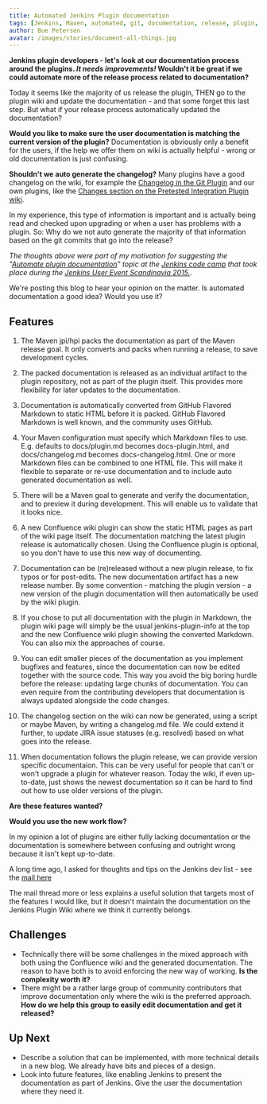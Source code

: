 ```yaml
---
title: Automated Jenkins Plugin documentation
tags: [Jenkins, Maven, automated, git, documentation, release, plugin, markdown, Confluence]
author: Bue Petersen
avatar: /images/stories/document-all-things.jpg
---
```


**Jenkins plugin developers - let's look at our documentation process around the plugins. _It needs improvements!_ Wouldn't it be great if we could automate more of the release process related to documentation?**

<!--break-->

Today it seems like the majority of us release the plugin, THEN go to the plugin wiki and update the documentation - and that some forget this last step. But what if your release process automatically updated the documentation?

**Would you like to make sure the user documentation is matching the current version of the plugin?**
Documentation is obviously only a benefit for the users, if the help we offer them on wiki is actually helpful - wrong or old documentation is just confusing.

**Shouldn't we auto generate the changelog?**
Many plugins have a good changelog on the wiki, for example the [Changelog in the Git Plugin](https://wiki.jenkins-ci.org/display/JENKINS/Git+Plugin#GitPlugin-Changelog) and our own plugins, like the [Changes section on the Pretested Integration Plugin wiki](https://wiki.jenkins-ci.org/display/JENKINS/Pretested+Integration+Plugin#PretestedIntegrationPlugin-Changes).

In my experience, this type of information is important and is actually being read and checked upon upgrading or when a user has problems with a plugin.
So: Why do we not auto generate the majority of that information based on the git commits that go into the release?

_The thoughts above were part of my motivation for suggesting the "[Automate plugin documentation](https://trello.com/c/WscvjnPB/11-automate-plugin-documentation)" topic at the [Jenkins code camp](http://www.code-conf.com/jues15/codecamp/) that took place during the [Jenkins User Event Scandinavia 2015.](http://www.code-conf.com/jues15/)._

We're posting this blog to hear your opinion on the matter. Is automated documentation a good idea? Would you use it?

## Features

1) The Maven jpi/hpi packs the documentation as part of the Maven release goal. It only converts and packs when running a release, to save development cycles.

2) The packed documentation is released as an individual artifact to the plugin repository, not as part of the plugin itself. This provides more flexibility for later updates to the documentation.

3) Documentation is automatically converted from GitHub Flavored Markdown to static HTML before it is packed. GitHub Flavored Markdown is well known, and the community uses GitHub.

4) Your Maven configuration must specify which Markdown files to use. E.g. defaults to docs/plugin.md becomes docs-plugin.html, and docs/changelog.md becomes docs-changelog.html. One or more Markdown files can be combined to one HTML file. This will make it flexible to separate or re-use documentation and to include auto generated documentation as well.

5) There will be a Maven goal to generate and verify the documentation, and to preview it during development. This will enable us to validate that it looks nice.

6) A new Confluence wiki plugin can show the static HTML pages as part of the wiki page itself. The documentation matching the latest plugin release is automatically chosen. Using the Confluence plugin is optional, so you don't have to use this new way of documenting.

7) Documentation can be (re)released without a new plugin release, to fix typos or for post-edits.
The new documentation artifact has a new release number. By some convention - matching the plugin version - a new version of the plugin documentation will then automatically be used by the wiki plugin.

8) If you chose to put all documentation with the plugin in Markdown, the plugin wiki page will simply be the usual jenkins-plugin-info at the top and the new Confluence wiki plugin showing the converted Markdown. You can also mix the approaches of course.

9) You can edit smaller pieces of the documentation as you implement bugfixes and features, since the documentation can now be edited together with the source code. This way you avoid the big boring hurdle before the release: updating large chunks of documentation. You can even require from the contributing developers that documentation is always updated alongside the code changes.

10) The changelog section on the wiki can now be generated, using a script or maybe Maven, by writing a changelog.md file. We could extend it further, to update JIRA issue statuses (e.g. resolved) based on what goes into the release.

11) When documentation follows the plugin release, we can provide version specific documentaion. This can be very useful for people that can't or won't upgrade a plugin for whatever reason. Today the wiki, if even up-to-date, just shows the newest documentation so it can be hard to find out how to use older versions of the plugin.

**Are these features wanted?**

**Would you use the new work flow?**


In my opinion a lot of plugins are either fully lacking documentation or the documentation is somewhere between confusing and outright wrong because it isn't kept up-to-date.

A long time ago, I asked for thoughts and tips on the Jenkins dev list - see the [mail here](http://jenkins-ci.361315.n4.nabble.com/Automatic-release-and-update-of-plugin-documentation-td4731160.html)

The mail thread more or less explains a useful solution that targets most of the features I would like, but it doesn't maintain the documentation on the Jenkins Plugin Wiki where we think it currently belongs.

## Challenges

* Technically there will be some challenges in the mixed approach with both using the Confluence wiki and the generated documentation. The reason to have both is to avoid enforcing the new way of working. **Is the complexity worth it?**
* There might be a rather large group of community contributors that improve documentation only where the wiki is the preferred approach. **How do we help this group to easily edit documentation and get it released?**

## Up Next

* Describe a solution that can be implemented, with more technical details in a new blog. We already have bits and pieces of a design.
* Look into future features, like enabling Jenkins to present the documentation as part of Jenkins. Give the user the documentation where they need it.
